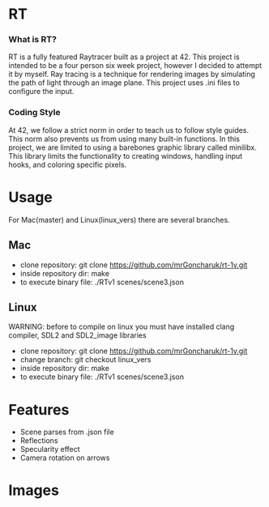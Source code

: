 # RT

### What is RT?

RT is a fully featured Raytracer built as a project at 42. This project is intended to be a four person six week project, however I decided to attempt it by myself. Ray tracing is a technique for rendering images by simulating the path of light through an image plane. This project uses .ini files to configure the input.

### Coding Style

At 42, we follow a strict norm in order to teach us to follow style guides. This norm also prevents us from using many built-in functions. In this project, we are limited to using a barebones graphic library called minilibx. This library limits the functionality to creating windows, handling input hooks, and coloring specific pixels.

# Usage

For Mac(master) and Linux(linux_vers) there are several branches.
## Mac
- clone repository: git clone https://github.com/mrGoncharuk/rt-1v.git
- inside repository dir: make
- to execute binary file: ./RTv1 scenes/scene3.json 

## Linux
WARNING: before to compile on linux you must have installed clang compiler, SDL2 and SDL2_image libraries
- clone repository: git clone https://github.com/mrGoncharuk/rt-1v.git
- change branch: git checkout linux_vers
- inside repository dir: make
- to execute binary file: ./RTv1 scenes/scene3.json

# Features
 
 - Scene parses from .json file
 - Reflections
 - Specularity effect
 - Camera rotation on arrows
 
# Images

